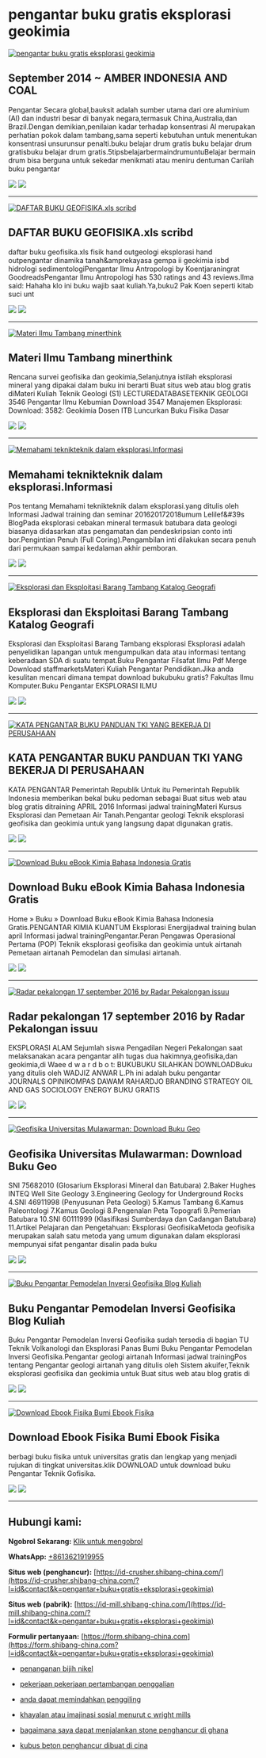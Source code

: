 # pengantar buku gratis eksplorasi geokimia

<a href="https://swt.shibang-china.com/?l=id&img&k=pengantar+buku+gratis+eksplorasi+geokimia" target="_blank">![pengantar buku gratis eksplorasi geokimia](http://static.shibang-china.com/all-800x300/223.jpg)</a>

## September 2014 ~ AMBER INDONESIA AND COAL
Pengantar Secara global,bauksit adalah sumber utama dari ore aluminium (Al) dan industri besar di banyak negara,termasuk China,Australia,dan Brazil.Dengan demikian,penilaian kadar terhadap konsentrasi Al merupakan perhatian pokok dalam tambang,sama seperti kebutuhan untuk menentukan konsentrasi unsurunsur penalti.buku belajar drum gratis buku belajar drum gratisbuku belajar drum gratis.5tipsbelajarbermaindrumuntuBelajar bermain drum bisa berguna untuk sekedar menikmati atau meniru dentuman Carilah buku pengantar


<a href="https://whatsapp.shibangsoft.com/WhatsApp.php" target="_blank" title="WhatsApp">![](http://static.shibang-china.com/icon/whatsapp.png)</a> <a href="https://swt.shibang-china.com/?l=id&icon&k=pengantar+buku+gratis+eksplorasi+geokimia" target="_blank">![](http://static.shibang-china.com/icon/chat-id.png)</a>

---

<a href="https://swt.shibang-china.com/?l=id&img&k=pengantar+buku+gratis+eksplorasi+geokimia" target="_blank">![DAFTAR BUKU GEOFISIKA.xls scribd](http://static.shibang-china.com/all-800x300/51.jpg)</a>

## DAFTAR BUKU GEOFISIKA.xls scribd
daftar buku geofisika.xls fisik hand outgeologi eksplorasi hand outpengantar dinamika tanah&amprekayasa gempa ii geokimia isbd hidrologi sedimentologiPengantar Ilmu Antropologi by Koentjaraningrat GoodreadsPengantar Ilmu Antropologi has 530 ratings and 43 reviews.Ilma said: Hahaha klo ini buku wajib saat kuliah.Ya,buku2 Pak Koen seperti kitab suci unt


<a href="https://whatsapp.shibangsoft.com/WhatsApp.php" target="_blank" title="WhatsApp">![](http://static.shibang-china.com/icon/whatsapp.png)</a> <a href="https://swt.shibang-china.com/?l=id&icon&k=pengantar+buku+gratis+eksplorasi+geokimia" target="_blank">![](http://static.shibang-china.com/icon/chat-id.png)</a>

---

<a href="https://swt.shibang-china.com/?l=id&img&k=pengantar+buku+gratis+eksplorasi+geokimia" target="_blank">![Materi Ilmu Tambang minerthink](http://static.shibang-china.com/all-800x300/795.jpg)</a>

## Materi Ilmu Tambang minerthink
Rencana survei geofisika dan geokimia,Selanjutnya istilah eksplorasi mineral yang dipakai dalam buku ini berarti Buat situs web atau blog gratis diMateri Kuliah Teknik Geologi (S1) LECTUREDATABASETEKNIK GEOLOGI 3546 Pengantar Ilmu Kebumian Download 3547 Manajemen Eksplorasi: Download: 3582: Geokimia Dosen ITB Luncurkan Buku Fisika Dasar


<a href="https://whatsapp.shibangsoft.com/WhatsApp.php" target="_blank" title="WhatsApp">![](http://static.shibang-china.com/icon/whatsapp.png)</a> <a href="https://swt.shibang-china.com/?l=id&icon&k=pengantar+buku+gratis+eksplorasi+geokimia" target="_blank">![](http://static.shibang-china.com/icon/chat-id.png)</a>

---

<a href="https://swt.shibang-china.com/?l=id&img&k=pengantar+buku+gratis+eksplorasi+geokimia" target="_blank">![Memahami teknikteknik dalam eksplorasi.Informasi](http://static.shibang-china.com/all-800x300/850.jpg)</a>

## Memahami teknikteknik dalam eksplorasi.Informasi
Pos tentang Memahami teknikteknik dalam eksplorasi.yang ditulis oleh Informasi Jadwal training dan seminar 201620172018umum Lelilef&#39s BlogPada eksplorasi cebakan mineral termasuk batubara data geologi biasanya didasarkan atas pengamatan dan pendeskripsian conto inti bor.Pengintian Penuh (Full Coring).Pengambilan inti dilakukan secara penuh dari permukaan sampai kedalaman akhir pemboran.


<a href="https://whatsapp.shibangsoft.com/WhatsApp.php" target="_blank" title="WhatsApp">![](http://static.shibang-china.com/icon/whatsapp.png)</a> <a href="https://swt.shibang-china.com/?l=id&icon&k=pengantar+buku+gratis+eksplorasi+geokimia" target="_blank">![](http://static.shibang-china.com/icon/chat-id.png)</a>

---

<a href="https://swt.shibang-china.com/?l=id&img&k=pengantar+buku+gratis+eksplorasi+geokimia" target="_blank">![Eksplorasi dan Eksploitasi Barang Tambang Katalog Geografi](http://static.shibang-china.com/all-800x300/1504.jpg)</a>

## Eksplorasi dan Eksploitasi Barang Tambang Katalog Geografi
Eksplorasi dan Eksploitasi Barang Tambang eksplorasi Eksplorasi adalah penyelidikan lapangan untuk mengumpulkan data atau informasi tentang keberadaan SDA di suatu tempat.Buku Pengantar Filsafat Ilmu Pdf Merge Download staffmarketsMateri Kuliah Pengantar Pendidikan.Jika anda kesulitan mencari dimana tempat download bukubuku gratis? Fakultas Ilmu Komputer.Buku Pengantar EKSPLORASI ILMU


<a href="https://whatsapp.shibangsoft.com/WhatsApp.php" target="_blank" title="WhatsApp">![](http://static.shibang-china.com/icon/whatsapp.png)</a> <a href="https://swt.shibang-china.com/?l=id&icon&k=pengantar+buku+gratis+eksplorasi+geokimia" target="_blank">![](http://static.shibang-china.com/icon/chat-id.png)</a>

---

<a href="https://swt.shibang-china.com/?l=id&img&k=pengantar+buku+gratis+eksplorasi+geokimia" target="_blank">![KATA PENGANTAR BUKU PANDUAN TKI YANG BEKERJA DI PERUSAHAAN](http://static.shibang-china.com/all-800x300/1084.jpg)</a>

## KATA PENGANTAR BUKU PANDUAN TKI YANG BEKERJA DI PERUSAHAAN
KATA PENGANTAR Pemerintah Republik Untuk itu Pemerintah Republik Indonesia memberikan bekal buku pedoman sebagai Buat situs web atau blog gratis ditraining APRIL 2016 Informasi jadwal trainingMateri Kursus Eksplorasi dan Pemetaan Air Tanah.Pengantar geologi Teknik eksplorasi geofisika dan geokimia untuk yang langsung dapat digunakan gratis.


<a href="https://whatsapp.shibangsoft.com/WhatsApp.php" target="_blank" title="WhatsApp">![](http://static.shibang-china.com/icon/whatsapp.png)</a> <a href="https://swt.shibang-china.com/?l=id&icon&k=pengantar+buku+gratis+eksplorasi+geokimia" target="_blank">![](http://static.shibang-china.com/icon/chat-id.png)</a>

---

<a href="https://swt.shibang-china.com/?l=id&img&k=pengantar+buku+gratis+eksplorasi+geokimia" target="_blank">![Download Buku eBook Kimia Bahasa Indonesia Gratis](http://static.shibang-china.com/all-800x300/940.jpg)</a>

## Download Buku eBook Kimia Bahasa Indonesia Gratis
Home » Buku » Download Buku eBook Kimia Bahasa Indonesia Gratis.PENGANTAR KIMIA KUANTUM Eksplorasi Energijadwal training bulan april Informasi jadwal trainingPengantar.Peran Pengawas Operasional Pertama (POP) Teknik eksplorasi geofisika dan geokimia untuk airtanah Pemetaan airtanah Pemodelan dan simulasi airtanah.


<a href="https://whatsapp.shibangsoft.com/WhatsApp.php" target="_blank" title="WhatsApp">![](http://static.shibang-china.com/icon/whatsapp.png)</a> <a href="https://swt.shibang-china.com/?l=id&icon&k=pengantar+buku+gratis+eksplorasi+geokimia" target="_blank">![](http://static.shibang-china.com/icon/chat-id.png)</a>

---

<a href="https://swt.shibang-china.com/?l=id&img&k=pengantar+buku+gratis+eksplorasi+geokimia" target="_blank">![Radar pekalongan 17 september 2016 by Radar Pekalongan issuu](http://static.shibang-china.com/all-800x300/986.jpg)</a>

## Radar pekalongan 17 september 2016 by Radar Pekalongan issuu
EKSPLORASI ALAM Sejumlah siswa Pengadilan Negeri Pekalongan saat melaksanakan acara pengantar alih tugas dua hakimnya,geofisika,dan geokimia,di Waee d w a r d b o t: BUKUBUKU SILAHKAN DOWNLOADBuku yang ditulis oleh WADJIZ ANWAR L.Ph ini adalah buku pengantar JOURNALS OPINIKOMPAS DAWAM RAHARDJO BRANDING STRATEGY OIL AND GAS SOCIOLOGY ENERGY BUKU GRATIS


<a href="https://whatsapp.shibangsoft.com/WhatsApp.php" target="_blank" title="WhatsApp">![](http://static.shibang-china.com/icon/whatsapp.png)</a> <a href="https://swt.shibang-china.com/?l=id&icon&k=pengantar+buku+gratis+eksplorasi+geokimia" target="_blank">![](http://static.shibang-china.com/icon/chat-id.png)</a>

---

<a href="https://swt.shibang-china.com/?l=id&img&k=pengantar+buku+gratis+eksplorasi+geokimia" target="_blank">![Geofisika Universitas Mulawarman: Download Buku Geo](http://static.shibang-china.com/all-800x300/952.jpg)</a>

## Geofisika Universitas Mulawarman: Download Buku Geo
SNI 75682010 (Glosarium Eksplorasi Mineral dan Batubara) 2.Baker Hughes INTEQ Well Site Geology 3.Engineering Geology for Underground Rocks 4.SNI 46911998 (Penyusunan Peta Geologi) 5.Kamus Tambang 6.Kamus Paleontologi 7.Kamus Geologi 8.Pengenalan Peta Topografi 9.Pemerian Batubara 10.SNI 60111999 (Klasifikasi Sumberdaya dan Cadangan Batubara) 11.Artikel Pelajaran dan Pengetahuan: Eksplorasi GeofisikaMetoda geofisika merupakan salah satu metoda yang umum digunakan dalam eksplorasi mempunyai sifat pengantar disalin pada buku


<a href="https://whatsapp.shibangsoft.com/WhatsApp.php" target="_blank" title="WhatsApp">![](http://static.shibang-china.com/icon/whatsapp.png)</a> <a href="https://swt.shibang-china.com/?l=id&icon&k=pengantar+buku+gratis+eksplorasi+geokimia" target="_blank">![](http://static.shibang-china.com/icon/chat-id.png)</a>

---

<a href="https://swt.shibang-china.com/?l=id&img&k=pengantar+buku+gratis+eksplorasi+geokimia" target="_blank">![Buku Pengantar Pemodelan Inversi Geofisika Blog Kuliah](http://static.shibang-china.com/all-800x300/429.jpg)</a>

## Buku Pengantar Pemodelan Inversi Geofisika Blog Kuliah
Buku Pengantar Pemodelan Inversi Geofisika sudah tersedia di bagian TU Teknik Volkanologi dan Eksplorasi Panas Bumi Buku Pengantar Pemodelan Inversi Geofisika.Pengantar geologi airtanah Informasi jadwal trainingPos tentang Pengantar geologi airtanah yang ditulis oleh Sistem akuifer,Teknik eksplorasi geofisika dan geokimia untuk Buat situs web atau blog gratis di


<a href="https://whatsapp.shibangsoft.com/WhatsApp.php" target="_blank" title="WhatsApp">![](http://static.shibang-china.com/icon/whatsapp.png)</a> <a href="https://swt.shibang-china.com/?l=id&icon&k=pengantar+buku+gratis+eksplorasi+geokimia" target="_blank">![](http://static.shibang-china.com/icon/chat-id.png)</a>

---

<a href="https://swt.shibang-china.com/?l=id&img&k=pengantar+buku+gratis+eksplorasi+geokimia" target="_blank">![Download Ebook Fisika Bumi Ebook Fisika](http://static.shibang-china.com/all-800x300/1454.jpg)</a>

## Download Ebook Fisika Bumi Ebook Fisika
berbagi buku fisika untuk universitas gratis dan lengkap yang menjadi rujukan di tingkat universitas.klik DOWNLOAD untuk download buku Pengantar Teknik Gofisika.

<a href="https://whatsapp.shibangsoft.com/WhatsApp.php" target="_blank" title="WhatsApp">![](http://static.shibang-china.com/icon/whatsapp.png)</a> <a href="https://swt.shibang-china.com/?l=id&icon&k=pengantar+buku+gratis+eksplorasi+geokimia" target="_blank">![](http://static.shibang-china.com/icon/chat-id.png)</a>

---
## Hubungi kami:

**Ngobrol Sekarang:** [Klik untuk mengobrol](https://swt.shibang-china.com?l=id&contact&k=pengantar+buku+gratis+eksplorasi+geokimia)

**WhatsApp:**  [+8613621919955](https://whatsapp.shibangsoft.com/WhatsApp.php)

**Situs web (penghancur):** [https://id-crusher.shibang-china.com/](https://id-crusher.shibang-china.com/?l=id&contact&k=pengantar+buku+gratis+eksplorasi+geokimia)

**Situs web (pabrik):** [https://id-mill.shibang-china.com/](https://id-mill.shibang-china.com/?l=id&contact&k=pengantar+buku+gratis+eksplorasi+geokimia)

**Formulir pertanyaan:** [https://form.shibang-china.com](https://form.shibang-china.com?l=id&contact&k=pengantar+buku+gratis+eksplorasi+geokimia)

* [penanganan bijih nikel](../33/penanganan%20bijih%20nikel.md)

* [pekerjaan pekerjaan pertambangan penggalian](../40/pekerjaan%20pekerjaan%20pertambangan%20penggalian.md)

* [anda dapat memindahkan penggiling](../40/anda%20dapat%20memindahkan%20penggiling.md)

* [khayalan atau imajinasi sosial menurut c wright mills](../32/khayalan%20atau%20imajinasi%20sosial%20menurut%20c%20wright%20mills.md)

* [bagaimana saya dapat menjalankan stone penghancur di ghana](../39/bagaimana%20saya%20dapat%20menjalankan%20stone%20penghancur%20di%20ghana.md)

* [kubus beton penghancur dibuat di cina](../39/kubus%20beton%20penghancur%20dibuat%20di%20cina.md)